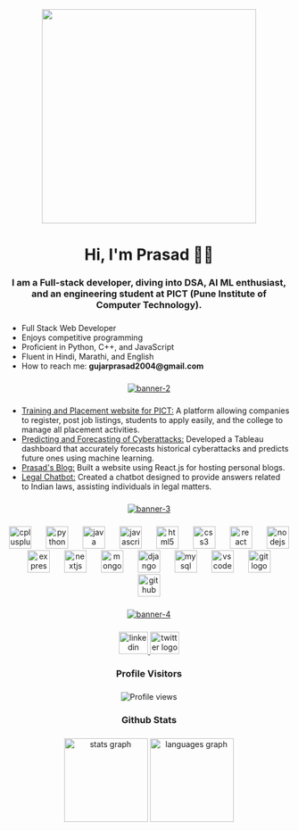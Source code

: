 <div align="center">
  <img height="384" src="https://i.pinimg.com/originals/49/6e/a0/496ea00c1911bebf770885ea5445bce3.gif"  />
</div>

###

<h1 align="center">Hi, I'm Prasad 👋🏼</h1>

###

<h3 align="center">I am a Full-stack developer, diving into DSA, AI ML enthusiast, and an engineering student at PICT (Pune Institute of Computer Technology).</h3>

###

<p align="left">
<ul>
 <li>Full Stack Web Developer</li>
 <li>Enjoys competitive programming</li>
 <li>Proficient in Python, C++, and JavaScript</li>
 <li>Fluent in Hindi, Marathi, and English</li>
 <li>How to reach me: <a href="mailto:gujarprasad2004@gmail.com" style="text-decoration:none; font-weight:bold;">gujarprasad2004@gmail.com</a></li>
</ul>
</p>


###

<div align="center">
  <a href="https://ibb.co/jk8j84Z"><img src="https://i.ibb.co/YBNVNjT/banner-2.png" alt="banner-2" border="0"></a>
</div>

###

<p align="left">
<ul>
  <li><a href="https://github.com/Prasad2604/Placement-Management">Training and Placement website for PICT:</a> A platform allowing companies to register, post job listings, students to apply easily, and the college to manage all placement activities.</li>
  <li><a href="https://github.com/Kunals0612/Cyber_threat_detection">Predicting and Forecasting of Cyberattacks:</a> Developed a Tableau dashboard that accurately forecasts historical cyberattacks and predicts future ones using machine learning.</li>
  <li><a href="https://github.com/Prasad2604/blog_website">Prasad's Blog:</a> Built a website using React.js for hosting personal blogs.</li>
  <li><a href="https://github.com/Prasad2604/HackWizards">Legal Chatbot:</a> Created a chatbot designed to provide answers related to Indian laws, assisting individuals in legal matters.</li>
</ul>
</p>


###

<div align="center">
  <a href="https://ibb.co/V3Fd89d"><img src="https://i.ibb.co/3kxwHdw/banner-3.png" alt="banner-3" border="0"></a>
</div>

###

<div align="center">
  <img src="https://cdn.jsdelivr.net/gh/devicons/devicon/icons/cplusplus/cplusplus-original.svg" height="40" alt="cplusplus logo"  />
  <img width="18" />
  <img src="https://cdn.jsdelivr.net/gh/devicons/devicon/icons/python/python-original.svg" height="40" alt="python logo"  />
  <img width="18" />
  <img src="https://cdn.jsdelivr.net/gh/devicons/devicon/icons/java/java-original.svg" height="40" alt="java logo"  />
  <img width="18" />
  <img src="https://cdn.jsdelivr.net/gh/devicons/devicon/icons/javascript/javascript-original.svg" height="40" alt="javascript logo"  />
  <img width="18" />
  <img src="https://cdn.jsdelivr.net/gh/devicons/devicon/icons/html5/html5-original.svg" height="40" alt="html5 logo"  />
  <img width="18" />
  <img src="https://cdn.jsdelivr.net/gh/devicons/devicon/icons/css3/css3-original.svg" height="40" alt="css3 logo"  />
  <img width="18" />
  <img src="https://cdn.jsdelivr.net/gh/devicons/devicon/icons/react/react-original.svg" height="40" alt="react logo"  />
  <img width="18" />
  <img src="https://cdn.jsdelivr.net/gh/devicons/devicon/icons/nodejs/nodejs-original.svg" height="40" alt="nodejs logo"  />
  <img width="18" />
  <img src="https://cdn.jsdelivr.net/gh/devicons/devicon/icons/express/express-original.svg" height="40" alt="express logo"  />
  <img width="18" />
  <img src="https://cdn.jsdelivr.net/gh/devicons/devicon/icons/nextjs/nextjs-original.svg" height="40" alt="nextjs logo"  />
  <img width="18" />
  <img src="https://cdn.jsdelivr.net/gh/devicons/devicon/icons/mongodb/mongodb-original.svg" height="40" alt="mongodb logo"  />
  <img width="18" />
  <img src="https://cdn.jsdelivr.net/gh/devicons/devicon/icons/django/django-plain.svg" height="40" alt="django logo"  />
  <img width="18" />
  <img src="https://cdn.jsdelivr.net/gh/devicons/devicon/icons/mysql/mysql-original.svg" height="40" alt="mysql logo"  />
  <img width="18" />
  <img src="https://cdn.jsdelivr.net/gh/devicons/devicon/icons/vscode/vscode-original.svg" height="40" alt="vscode logo"  />
  <img width="18" />
  <img src="https://cdn.jsdelivr.net/gh/devicons/devicon/icons/git/git-original.svg" height="40" alt="git logo"  />
  <img width="18" />
  <img src="https://cdn.jsdelivr.net/gh/devicons/devicon/icons/github/github-original.svg" height="40" alt="github logo"  />
</div>

###

<div align="center">
  <a href="https://ibb.co/ZV8x15D"><img src="https://i.ibb.co/g3TJFNK/banner-4.png" alt="banner-4" border="0"></a>
</div>

###

<div align="center">
  <a href="https://www.linkedin.com/in/prasad-gujar-340887287/" target="_blank">
    <img src="https://raw.githubusercontent.com/maurodesouza/profile-readme-generator/master/src/assets/icons/social/linkedin/default.svg" width="52" height="40" alt="linkedin logo"  />
  </a>
  <a href="https://x.com/pg_0409" target="_blank">
    <img src="https://raw.githubusercontent.com/maurodesouza/profile-readme-generator/master/src/assets/icons/social/twitter/default.svg" width="52" height="40" alt="twitter logo"  />
  </a>
</div>

###

<h3 align="center">Profile Visitors</h3>

###
<div align="center">
  
  ![Profile views](https://komarev.com/ghpvc/?username=Prasad2604&label=Profile%20views&color=0e75b6&style=flat&count=123)
  
</div>


###

<h3 align="center">Github Stats</h3>

###

<div align="center">
  <img src="https://github-readme-stats.vercel.app/api?username=Prasad2604&hide_title=false&hide_rank=false&show_icons=true&include_all_commits=true&count_private=true&disable_animations=false&theme=dracula&locale=en&hide_border=false&order=1" height="150" alt="stats graph"  />
  <img src="https://github-readme-stats.vercel.app/api/top-langs?username=Prasad2604&locale=en&hide_title=false&layout=compact&card_width=320&langs_count=5&theme=dracula&hide_border=false&order=2" height="150" alt="languages graph"  />
</div>

###
